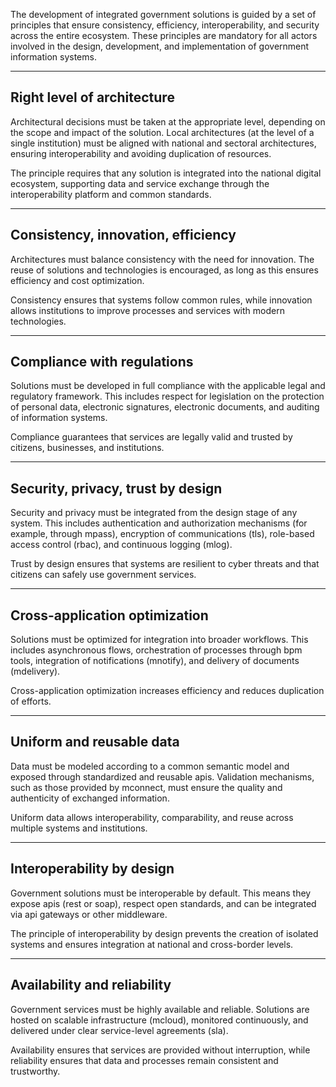 The development of integrated government solutions is guided by a set of principles that ensure consistency, efficiency, interoperability, and security across the entire ecosystem. These principles are mandatory for all actors involved in the design, development, and implementation of government information systems.

---

## Right level of architecture

Architectural decisions must be taken at the appropriate level, depending on the scope and impact of the solution. Local architectures (at the level of a single institution) must be aligned with national and sectoral architectures, ensuring interoperability and avoiding duplication of resources.  

The principle requires that any solution is integrated into the national digital ecosystem, supporting data and service exchange through the interoperability platform and common standards.

---

## Consistency, innovation, efficiency

Architectures must balance consistency with the need for innovation. The reuse of solutions and technologies is encouraged, as long as this ensures efficiency and cost optimization.  

Consistency ensures that systems follow common rules, while innovation allows institutions to improve processes and services with modern technologies.

---

## Compliance with regulations

Solutions must be developed in full compliance with the applicable legal and regulatory framework. This includes respect for legislation on the protection of personal data, electronic signatures, electronic documents, and auditing of information systems.  

Compliance guarantees that services are legally valid and trusted by citizens, businesses, and institutions.

---

## Security, privacy, trust by design

Security and privacy must be integrated from the design stage of any system. This includes authentication and authorization mechanisms (for example, through mpass), encryption of communications (tls), role-based access control (rbac), and continuous logging (mlog).  

Trust by design ensures that systems are resilient to cyber threats and that citizens can safely use government services.

---

## Cross-application optimization

Solutions must be optimized for integration into broader workflows. This includes asynchronous flows, orchestration of processes through bpm tools, integration of notifications (mnotify), and delivery of documents (mdelivery).  

Cross-application optimization increases efficiency and reduces duplication of efforts.

---

## Uniform and reusable data

Data must be modeled according to a common semantic model and exposed through standardized and reusable apis. Validation mechanisms, such as those provided by mconnect, must ensure the quality and authenticity of exchanged information.  

Uniform data allows interoperability, comparability, and reuse across multiple systems and institutions.

---

## Interoperability by design

Government solutions must be interoperable by default. This means they expose apis (rest or soap), respect open standards, and can be integrated via api gateways or other middleware.  

The principle of interoperability by design prevents the creation of isolated systems and ensures integration at national and cross-border levels.

---

## Availability and reliability

Government services must be highly available and reliable. Solutions are hosted on scalable infrastructure (mcloud), monitored continuously, and delivered under clear service-level agreements (sla).  

Availability ensures that services are provided without interruption, while reliability ensures that data and processes remain consistent and trustworthy.
